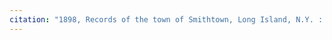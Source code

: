 ```yaml
---
citation: "1898, Records of the town of Smithtown, Long Island, N.Y. : with other ancient documents of historic value. Huntington NY, Long-Islander Print, p844, ancestry.com."
---
```




